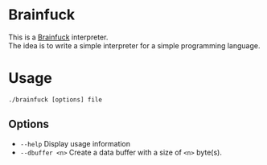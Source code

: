 # Brainfuck

This is a [Brainfuck](https://en.wikipedia.org/wiki/Brainfuck) interpreter.  
The idea is to write a simple interpreter for a simple programming language.

# Usage
```
./brainfuck [options] file
```

## Options
- `--help` Display usage information
- `--dbuffer <n>` Create a data buffer with a size of `<n>` byte(s).
